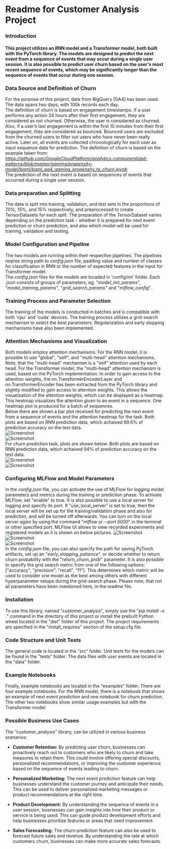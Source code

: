 # Readme for Customer Analysis Project

### Introduction
#### This project utilizes an RNN model and a Transformer model, both built with the PyTorch library. The models are designed to predict the next event from a sequence of events that may occur during a single user session. It is also possible to predict user churn based on the user's most recent sequence of events, which may be significantly longer than the sequence of events that occur during one session.

### Data Source and Definition of Churn
For the purpose of this project, data from BigQuery [GA4] has been used. The data spans two days, with 100k records each day.\
The definition of churn is based on engagement timestamps. If a user performs any action 24 hours after their first engagement, they are considered as not churned. Otherwise, the user is considered as churned. Also, if a user’s last engagement is within the first 10 minutes from their first engagement, they are considered as bounced. Bounced users are excluded from the churned users to filter out users who have never been really active. Later on, all events are collected chronologically for each user as input sequence data for prediction. The definition of churn is based on the example taken from:\
*https://github.com/GoogleCloudPlatform/analytics-componentized-patterns/blob/master/gaming/propensity-model/bqml/bqml_ga4_gaming_propensity_to_churn.ipynb* \
The prediction of the next event is based on sequences of events that occurred during a single user session.

### Data preparation and Splitting
The data is split into training, validation, and test sets in the proportions of 70%, 15%, and 15% respectively, and preprocessed to create TensorDatasets for each split. The preparation of the TensorDataset varies depending on the prediction task - whether it is prepared for next event prediction or churn prediction, and also which model will be used for training, validation and testing.

### Model Configuration and Pipeline
The two models are running within their respective pipelines. The pipelines reqires string path to *config.json* file, padding value and number of classes for classification in RNN or the number of expected features in the input for Transformer model.\
The *config.json* files for the models are locaded in 'config/nn' folder. Each .json consists of groups of parameters, eg. "*model_init_params*", "*model_training_params*", "*grid_search_params*" and "*mlflow_config*".

### Training Process and Parameter Selection
The training of the models is conducted in batches and is compatible with both 'cpu' and 'cuda' devices. The training process utilizes a grid-search mechanism to select the best parameters. Regularization and early stopping mechanisms have also been implemented.

### Attention Mechanisms and Visualization
Both models employ attention mechanisms. For the RNN model, it is possible to use "global", "self", and "multi-head" attention mechanisms. Note, that the "multi-head" mechanism is a "self" attention used by each head. For the Transformer model, the "multi-head" attention mechanism is used, based on the PyTorch implementation. In order to gain access to the attention weights, the nn.TransformerEncoderLayer and nn.TransformerEncoder has been extracted from the PyTorch library and slightly modified to gain access to attention weights. This allows the visualization of the attention weights, which can be displayed as a heatmap. This heatmap visualizes the attention given to an event in a sequence. One heatmap plot is produced for a batch of sequences.
\
Below there are shown a bar plot received for predicting the next event from a sequence of events and the attention heatmap for the task. Both plots are based on RNN prediction data, which achaived 69.6% of prediction accuracy on the test data.\
![Screenshot](_readme_pictures/events_pred_barpolt.png)\
![Screenshot](_readme_pictures/events_pred_attention_global.png)\
For churn prediction task, plots are shown below. Both plots are based on RNN prediction data, which achaived 94% of prediction accuracy on the test data.\
![Screenshot](_readme_pictures/churn_pred_barpolt.png)\
![Screenshot](_readme_pictures/churn_pred_attention_global.png)


### Configuring MLFlow and Model Parameters
In the *config.json* file, you can activate the use of MLFlow for logging model parameters and metrics during the training or prediction phase. To activate MLFlow, set "enable" to true. It is also possible to use a local server for logging and specify its port. If "use_local_server" is set to true, then the local server will be set up for the training/validation phase and also for prediction, and will be turned off afterwards. You can turn on the local server again by using the command "*mlflow ui --port 5000*" in the terminal or other specified port. MLFlow UI allows to view recorded experiments and registered models as it is shown on below pictures.
![Screenshot](_readme_pictures/MLFlow_exp.png)\
![Screenshot](_readme_pictures/MLFlow_model.png)\
![Screenshot](_readme_pictures/MLFlow_staging.png)\
In the *config.json* file, you can also specify the path for saving PyTorch artifacts, set up an "*early_stopping_patience*", or decide whether to return churn probability with the "*return_churn_prob*" parameter. It is also possible to specify the grid search metric from one of the following options: ["accuracy", "precision", "recall", "f1"]. This determines which metric will be used to consider one model as the best among others with different hyperparameter setups during the grid-search phase. Please note, that not all parameters have been mentioned here, in the readme file.

### Installation
To use this library, named "customer_analysis", simply use the "*pip install -e .*" command in the directory of this project or install the prebuilt Python wheel located in the "dist" folder of this project.
The project requirements are specified in the "install_requires" section of the setup.cfg file.

### Code Structure and Unit Tests
The general code is located in the "src" folder. Unit tests for the models can be found in the "tests" folder. The data files with user events are located in the "data" folder.

### Example Notebooks
Finally, example notebooks are located in the "examples" folder. There are four example notebooks. For the RNN model, there is a notebook that shows an example of next event prediction and one notebook for churn prediction. The other two notebooks show similar usage examples but with the Transformer model.

### Possible Business Use Cases
The “customer_analysis” library, can be utilized in various business scenarios:

- **Customer Retention:** By predicting user churn, businesses can proactively reach out to customers who are likely to churn and take measures to retain them. This could involve offering special discounts, personalized recommendations, or improving the customer experience based on the sequence of events leading to churn.

- **Personalized Marketing:** The next event prediction feature can help businesses understand the customer journey and anticipate their needs. This can be used to deliver personalized marketing messages or product recommendations at the right time.

- **Product Development:** By understanding the sequence of events in a user session, businesses can gain insights into how their product or service is being used. This can guide product development efforts and help businesses prioritize features or areas that need improvement.

- **Sales Forecasting:** The churn prediction feature can also be used to forecast future sales and revenue. By understanding the rate at which customers churn, businesses can make more accurate sales forecasts.
